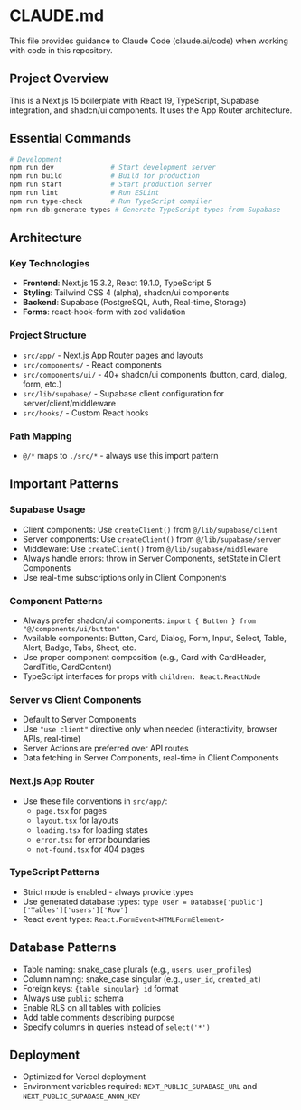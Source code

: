 # CLAUDE.md

This file provides guidance to Claude Code (claude.ai/code) when working with code in this repository.

## Project Overview

This is a Next.js 15 boilerplate with React 19, TypeScript, Supabase integration, and shadcn/ui components. It uses the App Router architecture.

## Essential Commands

```bash
# Development
npm run dev              # Start development server
npm run build            # Build for production
npm run start            # Start production server
npm run lint             # Run ESLint
npm run type-check       # Run TypeScript compiler
npm run db:generate-types # Generate TypeScript types from Supabase
```

## Architecture

### Key Technologies
- **Frontend**: Next.js 15.3.2, React 19.1.0, TypeScript 5
- **Styling**: Tailwind CSS 4 (alpha), shadcn/ui components
- **Backend**: Supabase (PostgreSQL, Auth, Real-time, Storage)
- **Forms**: react-hook-form with zod validation

### Project Structure
- `src/app/` - Next.js App Router pages and layouts
- `src/components/` - React components
- `src/components/ui/` - 40+ shadcn/ui components (button, card, dialog, form, etc.)
- `src/lib/supabase/` - Supabase client configuration for server/client/middleware
- `src/hooks/` - Custom React hooks

### Path Mapping
- `@/*` maps to `./src/*` - always use this import pattern

## Important Patterns

### Supabase Usage
- Client components: Use `createClient()` from `@/lib/supabase/client`
- Server components: Use `createClient()` from `@/lib/supabase/server`
- Middleware: Use `createClient()` from `@/lib/supabase/middleware`
- Always handle errors: throw in Server Components, setState in Client Components
- Use real-time subscriptions only in Client Components

### Component Patterns
- Always prefer shadcn/ui components: `import { Button } from "@/components/ui/button"`
- Available components: Button, Card, Dialog, Form, Input, Select, Table, Alert, Badge, Tabs, Sheet, etc.
- Use proper component composition (e.g., Card with CardHeader, CardTitle, CardContent)
- TypeScript interfaces for props with `children: React.ReactNode`

### Server vs Client Components
- Default to Server Components
- Use `"use client"` directive only when needed (interactivity, browser APIs, real-time)
- Server Actions are preferred over API routes
- Data fetching in Server Components, real-time in Client Components

### Next.js App Router
- Use these file conventions in `src/app/`:
  - `page.tsx` for pages
  - `layout.tsx` for layouts
  - `loading.tsx` for loading states
  - `error.tsx` for error boundaries
  - `not-found.tsx` for 404 pages

### TypeScript Patterns
- Strict mode is enabled - always provide types
- Use generated database types: `type User = Database['public']['Tables']['users']['Row']`
- React event types: `React.FormEvent<HTMLFormElement>`

## Database Patterns
- Table naming: snake_case plurals (e.g., `users`, `user_profiles`)
- Column naming: snake_case singular (e.g., `user_id`, `created_at`)
- Foreign keys: `{table_singular}_id` format
- Always use `public` schema
- Enable RLS on all tables with policies
- Add table comments describing purpose
- Specify columns in queries instead of `select('*')`

## Deployment
- Optimized for Vercel deployment
- Environment variables required: `NEXT_PUBLIC_SUPABASE_URL` and `NEXT_PUBLIC_SUPABASE_ANON_KEY`